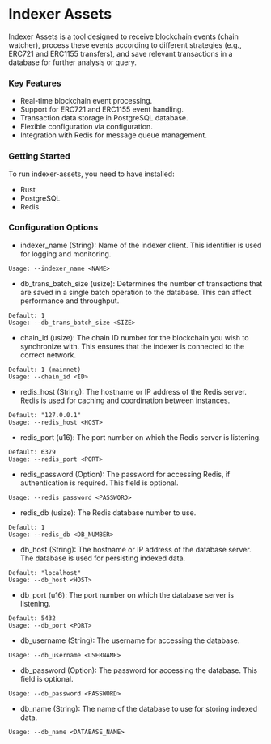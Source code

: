 # Indexer Assets

Indexer Assets is a tool designed to receive blockchain events (chain watcher), process these events according to different strategies (e.g., ERC721 and ERC1155 transfers), and save relevant transactions in a database for further analysis or query.

### Key Features

- Real-time blockchain event processing.
- Support for ERC721 and ERC1155 event handling.
- Transaction data storage in PostgreSQL database.
- Flexible configuration via configuration.
- Integration with Redis for message queue management.

### Getting Started

To run indexer-assets, you need to have installed:

- Rust
- PostgreSQL
- Redis

### Configuration Options

- indexer_name (String): Name of the indexer client. This identifier is used for logging and monitoring.
```
Usage: --indexer_name <NAME>
```
- db_trans_batch_size (usize): Determines the number of transactions that are saved in a single batch operation to the database. This can affect performance and throughput.
```
Default: 1
Usage: --db_trans_batch_size <SIZE>
```
- chain_id (usize): The chain ID number for the blockchain you wish to synchronize with. This ensures that the indexer is connected to the correct network.
```
Default: 1 (mainnet)
Usage: --chain_id <ID>
```
- redis_host (String): The hostname or IP address of the Redis server. Redis is used for caching and coordination between instances.
```
Default: "127.0.0.1"
Usage: --redis_host <HOST>
```
- redis_port (u16): The port number on which the Redis server is listening.
```
Default: 6379
Usage: --redis_port <PORT>
```
- redis_password (Option<String>): The password for accessing Redis, if authentication is required. This field is optional.
```
Usage: --redis_password <PASSWORD>
```
- redis_db (usize): The Redis database number to use.
```
Default: 1
Usage: --redis_db <DB_NUMBER>
```
- db_host (String): The hostname or IP address of the database server. The database is used for persisting indexed data.
```
Default: "localhost"
Usage: --db_host <HOST>
```
- db_port (u16): The port number on which the database server is listening.
```
Default: 5432
Usage: --db_port <PORT>
```
- db_username (String): The username for accessing the database.
```
Usage: --db_username <USERNAME>
```
- db_password (Option<String>): The password for accessing the database. This field is optional.
```
Usage: --db_password <PASSWORD>
```
- db_name (String): The name of the database to use for storing indexed data.
```
Usage: --db_name <DATABASE_NAME>
```